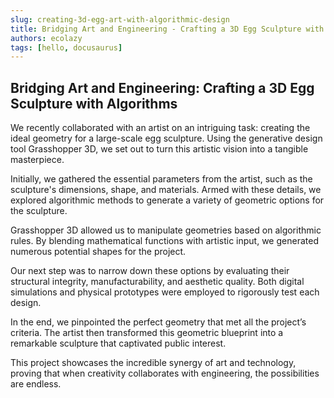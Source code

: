 ```yaml
---
slug: creating-3d-egg-art-with-algorithmic-design
title: Bridging Art and Engineering - Crafting a 3D Egg Sculpture with Algorithms
authors: ecolazy
tags: [hello, docusaurus]
---
```

## Bridging Art and Engineering: Crafting a 3D Egg Sculpture with Algorithms
We recently collaborated with an artist on an intriguing task: creating the ideal geometry for a large-scale egg sculpture. Using the generative design tool Grasshopper 3D, we set out to turn this artistic vision into a tangible masterpiece.

Initially, we gathered the essential parameters from the artist, such as the sculpture's dimensions, shape, and materials. Armed with these details, we explored algorithmic methods to generate a variety of geometric options for the sculpture.

Grasshopper 3D allowed us to manipulate geometries based on algorithmic rules. By blending mathematical functions with artistic input, we generated numerous potential shapes for the project.

Our next step was to narrow down these options by evaluating their structural integrity, manufacturability, and aesthetic quality. Both digital simulations and physical prototypes were employed to rigorously test each design.

In the end, we pinpointed the perfect geometry that met all the project’s criteria. The artist then transformed this geometric blueprint into a remarkable sculpture that captivated public interest.

This project showcases the incredible synergy of art and technology, proving that when creativity collaborates with engineering, the possibilities are endless.